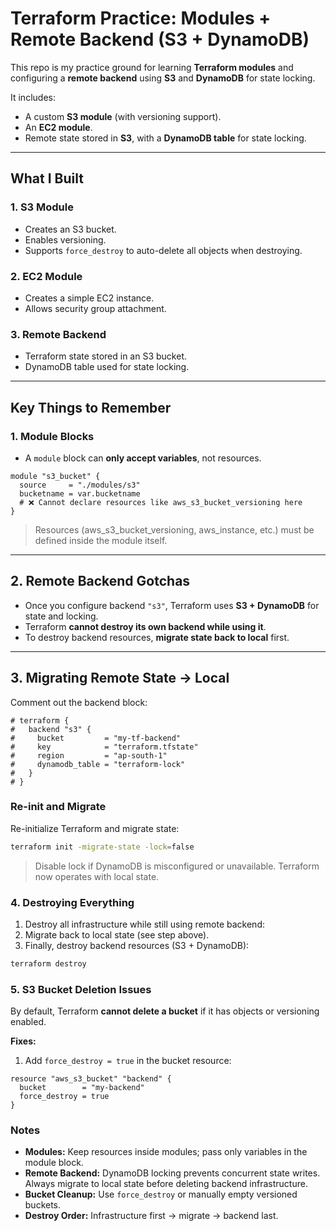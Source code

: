 # Terraform Practice: Modules + Remote Backend (S3 + DynamoDB)

This repo is my practice ground for learning **Terraform modules** and configuring a **remote backend** using **S3** and **DynamoDB** for state locking.  

It includes:
- A custom **S3 module** (with versioning support).
- An **EC2 module**.
- Remote state stored in **S3**, with a **DynamoDB table** for state locking.

---

## What I Built

### 1. S3 Module
- Creates an S3 bucket.
- Enables versioning.
- Supports `force_destroy` to auto-delete all objects when destroying.

### 2. EC2 Module
- Creates a simple EC2 instance.
- Allows security group attachment.

### 3. Remote Backend
- Terraform state stored in an S3 bucket.
- DynamoDB table used for state locking.

---

##  Key Things to Remember

### 1. Module Blocks
- A `module` block can **only accept variables**, not resources.
```hcl
module "s3_bucket" {
  source     = "./modules/s3"
  bucketname = var.bucketname
  # ❌ Cannot declare resources like aws_s3_bucket_versioning here
}
```
> Resources (aws_s3_bucket_versioning, aws_instance, etc.) must be defined inside the module itself.

---

## 2. Remote Backend Gotchas
- Once you configure backend `"s3"`, Terraform uses **S3 + DynamoDB** for state and locking.  
- Terraform **cannot destroy its own backend while using it**.  
- To destroy backend resources, **migrate state back to local** first.

---

## 3. Migrating Remote State → Local
Comment out the backend block:

```hcl
# terraform {
#   backend "s3" {
#     bucket         = "my-tf-backend"
#     key            = "terraform.tfstate"
#     region         = "ap-south-1"
#     dynamodb_table = "terraform-lock"
#   }
# }
```

### Re-init and Migrate

Re-initialize Terraform and migrate state:

```bash
terraform init -migrate-state -lock=false
```

> Disable lock if DynamoDB is misconfigured or unavailable. Terraform now operates with local state.

### 4. Destroying Everything

1. Destroy all infrastructure while still using remote backend:
2. Migrate back to local state (see step above).
3. Finally, destroy backend resources (S3 + DynamoDB):
```bash
terraform destroy
```

### 5. S3 Bucket Deletion Issues

By default, Terraform **cannot delete a bucket** if it has objects or versioning enabled.

**Fixes:**

1. Add `force_destroy = true` in the bucket resource:

```hcl
resource "aws_s3_bucket" "backend" {
  bucket        = "my-backend"
  force_destroy = true
}

```

### Notes

- **Modules:** Keep resources inside modules; pass only variables in the module block.  
- **Remote Backend:** DynamoDB locking prevents concurrent state writes. Always migrate to local state before deleting backend infrastructure.  
- **Bucket Cleanup:** Use `force_destroy` or manually empty versioned buckets.  
- **Destroy Order:** Infrastructure first → migrate → backend last.

